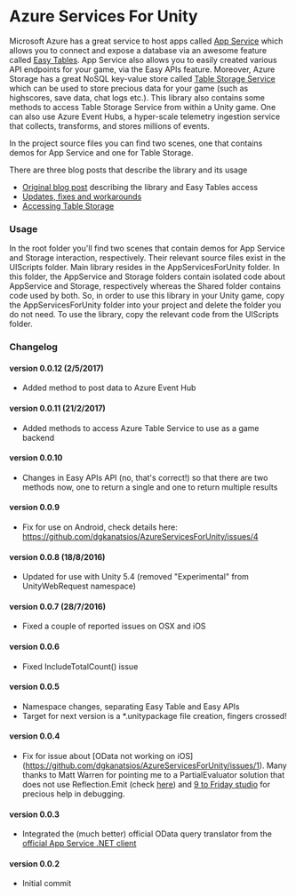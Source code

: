 # Azure Services For Unity 
Microsoft Azure has a great service to host apps called [App Service](https://azure.microsoft.com/en-us/services/app-service/) which allows you to connect and expose a database via an awesome feature called [Easy Tables](https://azure.microsoft.com/en-us/blog/azure-app-service-updates-november-2015/). App Service also allows you to easily created various API endpoints for your game, via the Easy APIs feature. 
Moreover, Azure Storage has a great NoSQL key-value store called [Table Storage Service](https://azure.microsoft.com/en-us/services/storage/tables/) which can be used to store precious data for your game (such as highscores, save data, chat logs etc.). This library also contains some methods to access Table Storage Service from within a Unity game.
One can also use Azure Event Hubs, a hyper-scale telemetry ingestion service that collects, transforms, and stores millions of events.

In the project source files you can find two scenes, one that contains demos for App Service and one for Table Storage. 

There are three blog posts that describe the library and its usage
- [Original blog post](https://dgkanatsios.com/2016/04/14/use-azure-services-from-unity/) describing the library and Easy Tables access
- [Updates, fixes and workarounds](https://dgkanatsios.com/2016/09/01/an-update-to-azure-services-for-unity-library/)
- [Accessing Table Storage](https://dgkanatsios.com/2017/02/21/accessing-azure-table-service-from-a-unity-game/)

### Usage
In the root folder you'll find two scenes that contain demos for App Service and Storage interaction, respectively. Their relevant source files exist in the UIScripts folder. Main library resides in the AppServicesForUnity folder. In this folder, the AppService and Storage folders contain isolated code about AppService and Storage, respectively whereas the Shared folder contains code used by both.
So, in order to use this library in your Unity game, copy the AppServicesForUnity folder into your project and delete the folder you do not need. To use the library, copy the relevant code from the UIScripts folder.

### Changelog

#### version 0.0.12 (2/5/2017)
- Added method to post data to Azure Event Hub

#### version 0.0.11 (21/2/2017)
- Added methods to access Azure Table Service to use as a game backend

#### version 0.0.10
- Changes in Easy APIs API (no, that's correct!) so that there are two methods now, one to return a single and one to return multiple results

#### version 0.0.9
- Fix for use on Android, check details here: https://github.com/dgkanatsios/AzureServicesForUnity/issues/4

#### version 0.0.8 (18/8/2016)
- Updated for use with Unity 5.4 (removed "Experimental" from UnityWebRequest namespace)

#### version 0.0.7 (28/7/2016)
- Fixed a couple of reported issues on OSX and iOS

#### version 0.0.6
- Fixed IncludeTotalCount() issue

#### version 0.0.5
- Namespace changes, separating Easy Table and Easy APIs
- Target for next version is a *.unitypackage file creation, fingers crossed!

#### version 0.0.4
- Fix for issue about [OData not working on iOS] (https://github.com/dgkanatsios/AzureServicesForUnity/issues/1). Many thanks to Matt Warren for pointing me to a PartialEvaluator solution that does not use Reflection.Emit (check [here](https://github.com/mattwar/iqtoolkit/blob/master/src/IQToolkit/ExpressionEvaluator.cs)) and [9 to Friday studio](http://www.9tofriday.co.za/) for precious help in debugging.

#### version 0.0.3
- Integrated the (much better) official OData query translator from the [official App Service .NET client](https://github.com/Azure/azure-mobile-apps-net-client/tree/master/src/Microsoft.WindowsAzure.MobileServices/Table)

#### version 0.0.2
- Initial commit
